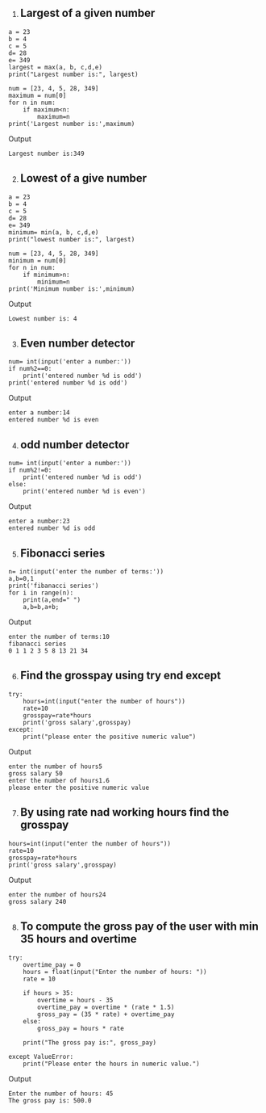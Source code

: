 1. ## Largest of a given number
```
a = 23
b = 4
c = 5
d= 28
e= 349
largest = max(a, b, c,d,e)
print("Largest number is:", largest)
```
```
num = [23, 4, 5, 28, 349]
maximum = num[0]
for n in num:
    if maximum<n:
        maximum=n
print('Largest number is:',maximum)
```
Output
```
Largest number is:349 
```
2. ## Lowest of a give number
```
a = 23
b = 4
c = 5
d= 28
e= 349
minimum= min(a, b, c,d,e)
print("lowest number is:", largest)
```
```
num = [23, 4, 5, 28, 349]
minimum = num[0]
for n in num:
    if minimum>n:
        minimum=n
print('Minimum number is:',minimum)
```

Output
```
Lowest number is: 4
```
3. ## Even number detector
```
num= int(input('enter a number:'))
if num%2==0:
    print('entered number %d is odd')
print('entered number %d is odd')
```
Output
```
enter a number:14
entered number %d is even
```
4. ## odd number detector
```
num= int(input('enter a number:'))
if num%2!=0:
    print('entered number %d is odd')
else:
    print('entered number %d is even')
```
Output
```
enter a number:23
entered number %d is odd
```
5. ## Fibonacci series
```
n= int(input('enter the number of terms:'))
a,b=0,1
print('fibanacci series')
for i in range(n):
    print(a,end=" ")
    a,b=b,a+b;
```
Output
```
enter the number of terms:10
fibanacci series
0 1 1 2 3 5 8 13 21 34
```
6. ## Find the grosspay using try end except
```
try:
    hours=int(input("enter the number of hours"))
    rate=10
    grosspay=rate*hours
    print('gross salary',grosspay)
except:
    print("please enter the positive numeric value")
```
Output
```
enter the number of hours5
gross salary 50
enter the number of hours1.6
please enter the positive numeric value
```
7. ## By using rate nad working hours find the grosspay
```
hours=int(input("enter the number of hours"))
rate=10
grosspay=rate*hours
print('gross salary',grosspay)
```
Output
```
enter the number of hours24
gross salary 240
```
8. ## To compute the gross pay of the user with min 35 hours and overtime
```
try:
    overtime_pay = 0
    hours = float(input("Enter the number of hours: "))
    rate = 10

    if hours > 35:
        overtime = hours - 35
        overtime_pay = overtime * (rate * 1.5)
        gross_pay = (35 * rate) + overtime_pay
    else:
        gross_pay = hours * rate

    print("The gross pay is:", gross_pay)

except ValueError:
    print("Please enter the hours in numeric value.")
```
Output
```
Enter the number of hours: 45
The gross pay is: 500.0
```

